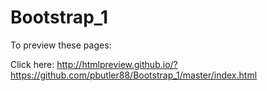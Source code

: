 # Bootstrap_1

To preview these pages:

Click here: http://htmlpreview.github.io/?https://github.com/pbutler88/Bootstrap_1/master/index.html
